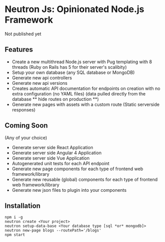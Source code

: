 # Neutron Js: Opinionated Node.js Framework

Not published yet

## Features
- Create a new multithread Node.js server with Pug templating with 8 threads (Ruby on Rails has 5 for their server's scalibity)
- Setup your own database (any SQL database or MongoDB)
- Generate new api controllers
- Generate new api versions
- Creates automatic API documentation for endpoints on creation with no extra configuration (no YAML files) (data pulled directly from the database ** hide routes on production **)
- Generate new pages with assets with a custom route (Static serverside responses)

## Coming Soon
(Any of your choice)
- Generate server side React Application
- Generate server side Angular 4 Application
- Generate server side Vue Application
- Autogenerated unit tests for each API endpoint
- Generate new page components for each type of frontend web framework/library
- Generate new reusable (global) components for each type of frontend web framework/library
- Generate new json files to plugin into your components

## Installation
```
npm i -g
neutron create <Your project>
neutron setup-data-base <Your database type [sql *or* mongodb]>
neutron new-page blogs --routePath='/blogs'
npm start
```